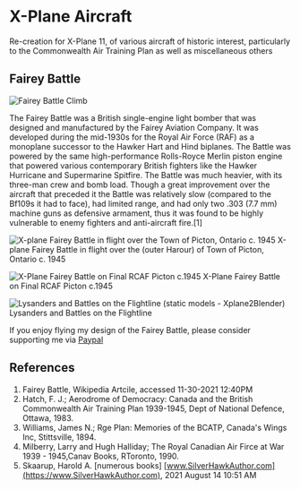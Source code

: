 # X-Plane Aircraft

Re-creation for X-Plane 11, of various aircraft of historic interest, particularly to the Commonwealth Air Training Plan as well as miscellaneous others

## Fairey Battle

![Fairey Battle Climb](https://github.com/medmatix/Aircraft3D_Modeling/blob/main/X-Plane%20Aircraft%20Projects/Fairey_Battle/Art_Files/a2250013-188-battle-8.jpg)

The Fairey Battle was a British single-engine light bomber that was designed and manufactured by the Fairey Aviation Company. It was developed during the mid-1930s for the Royal Air Force (RAF) as a monoplane successor to the Hawker Hart and Hind biplanes. The Battle was powered by the same high-performance Rolls-Royce Merlin piston engine that powered various contemporary British fighters like the Hawker Hurricane and Supermarine Spitfire. The Battle was much heavier, with its three-man crew and bomb load. Though a great improvement over the aircraft that preceded it the Battle was relatively slow (compared to the Bf109s it had to face), had limited range, and had only two .303 (7.7 mm) machine guns as defensive armament, thus it was found to be highly vulnerable to enemy fighters and anti-aircraft fire.[1]

![X-plane Fairey Battle in flight over the Town of Picton, Ontario c. 1945](https://github.com/medmatix/Aircraft3D_Modeling/blob/main/X-Plane%20Aircraft%20Projects/Fairey_Battle/Art_Files/Fairey_Battle%20-%202021-11-06%2012.24.15.png)
X-plane Fairey Battle in flight over the (outer Harour) of Town of Picton, Ontario c. 1945

![X-Plane Fairey Battle on Final RCAF Picton c.1945](https://github.com/medmatix/Aircraft3D_Modeling/blob/main/X-Plane%20Aircraft%20Projects/Fairey_Battle/Art_Files/Fairey_Battle%20-%202021-11-06%2012.30.07.png)
X-Plane Fairey Battle on Final RCAF Picton c.1945

![Lysanders and Battles on the Flightline (static models - Xplane2Blender)](https://github.com/medmatix/Aircraft3D_Modeling/blob/main/X-Plane%20Aircraft%20Projects/Fairey_Battle/Art_Files/BlenheimMkIV%20-%202021-09-20%2015.35.00.png)
Lysanders and Battles on the Flightline

If you enjoy flying my design of the Fairey Battle, please consider supporting me via [Paypal](https://paypal.me/medmatix?country.x=US&locale.x=en_US)


## References

1.  Fairey Battle, Wikipedia Artcile, accessed 11-30-2021 12:40PM
2.  Hatch, F. J.; Aerodrome of Democracy: Canada and the British Commonwealth Air Training Plan 1939-1945, Dept of National Defence, Ottawa, 1983.
3.  Williams, James N.; Rge Plan: Memories of the BCATP, Canada's Wings Inc, Stittsville, 1894.
4.  Milberry, Larry and Hugh Halliday; The Royal Canadian Air Firce at War 1939 - 1945,Canav Books, RToronto, 1990.
5.  Skaarup, Harold A. [numerous books]   [www.SilverHawkAuthor.com](https://www.SilverHawkAuthor.com), 2021 August 14 10:51 AM

